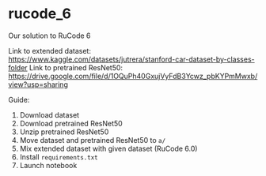 # rucode_6
Our solution to RuCode 6

Link to extended dataset: https://www.kaggle.com/datasets/jutrera/stanford-car-dataset-by-classes-folder
Link to pretrained ResNet50: https://drive.google.com/file/d/1OQuPh40GxujVyFdB3Ycwz_pbKYPmMwxb/view?usp=sharing

Guide:
1. Download dataset
2. Download pretrained ResNet50
3. Unzip pretrained ResNet50
4. Move dataset and pretrained ResNet50 to ```a/```
5. Mix extended dataset with given dataset (RuCode 6.0)
6. Install ```requirements.txt```
7. Launch notebook
